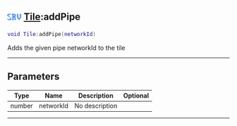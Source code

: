 ## <img src="../../.gitbook/assets/server.png" width="32" height="32" /> [Tile](../tile/README.md):addPipe

```lua
void Tile:addPipe(networkId)
```

Adds the given pipe networkId to the tile<br>

-----------------
## Parameters

| Type   | Name | Description | Optional |
| ------ | ---- | ----------- | -------: |
| number | networkId | No description |  |


--------